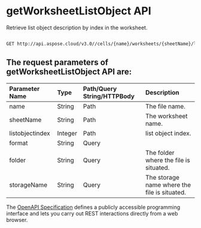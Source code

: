 # **getWorksheetListObject API**

Retrieve list object description by index in the worksheet. 

```bash

GET http://api.aspose.cloud/v3.0//cells/{name}/worksheets/{sheetName}/listobjects/{listobjectindex}

```

## The request parameters of **getWorksheetListObject** API are: 

| Parameter Name | Type | Path/Query String/HTTPBody | Description | 
| :- | :- | :- |:- | 
|name|String|Path|The file name.|
|sheetName|String|Path|The worksheet name.|
|listobjectindex|Integer|Path|list object index.|
|format|String|Query||
|folder|String|Query|The folder where the file is situated.|
|storageName|String|Query|The storage name where the file is situated.|


The [OpenAPI Specification](https://reference.aspose.cloud/cells/#/ListObjectsController/GetWorksheetListObject) defines a publicly accessible programming interface and lets you carry out REST interactions directly from a web browser.
